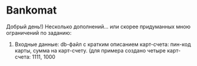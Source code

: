 # Bankomat
Добрый день!)
Несколько дополнений... или скорее придуманных мною ограничений по заданию: 
1. Входные данные: db-файл с кратким описанием карт-счета: пин-код карты, сумма на карт-счету.
(для примера создано четыре карт-счета:
1111, 1000
